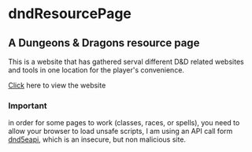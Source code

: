 # dndResourcePage
## A Dungeons & Dragons resource page

This is a website that has gathered serval different D&D related websites and tools in one location for the player's convenience.

[Click](https://alexd99.github.io/dndResourcePage/) here to view the website

### Important 
in order for some pages to work (classes, races, or spells), you need to allow your browser to load unsafe scripts, I am using an API call form [dnd5eapi](http://www.dnd5eapi.com), which is an insecure, but non malicious site.

